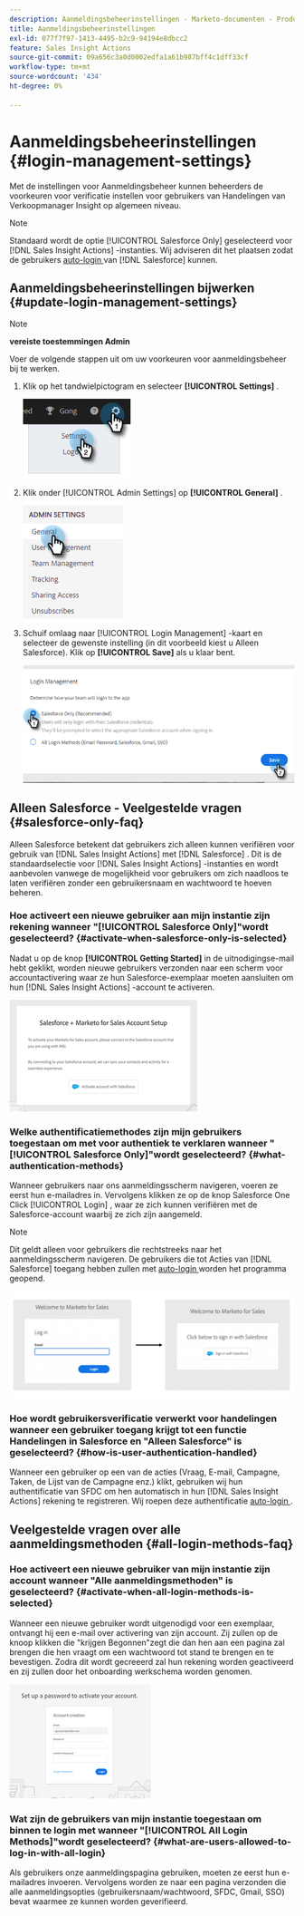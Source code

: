 ```yaml
---
description: Aanmeldingsbeheerinstellingen - Marketo-documenten - Productdocumentatie
title: Aanmeldingsbeheerinstellingen
exl-id: 077f7f97-1413-4495-b2c9-94194e8dbcc2
feature: Sales Insight Actions
source-git-commit: 09a656c3a0d0002edfa1a61b987bff4c1dff33cf
workflow-type: tm+mt
source-wordcount: '434'
ht-degree: 0%

---
```


# Aanmeldingsbeheerinstellingen {#login-management-settings}

Met de instellingen voor Aanmeldingsbeheer kunnen beheerders de voorkeuren voor verificatie instellen voor gebruikers van Handelingen van Verkoopmanager Insight op algemeen niveau.

>[!NOTE]
>
>Standaard wordt de optie [!UICONTROL Salesforce Only] geselecteerd voor [!DNL Sales Insight Actions] -instanties. Wij adviseren dit het plaatsen zodat de gebruikers [ auto-login ](/help/marketo/product-docs/marketo-sales-insight/actions/admin/auto-login-from-salesforce.md) van [!DNL Salesforce] kunnen.

## Aanmeldingsbeheerinstellingen bijwerken {#update-login-management-settings}

>[!NOTE]
>
>**vereiste toestemmingen Admin**

Voer de volgende stappen uit om uw voorkeuren voor aanmeldingsbeheer bij te werken.

1. Klik op het tandwielpictogram en selecteer **[!UICONTROL Settings]** .

   ![](assets/login-management-settings-1.png)

1. Klik onder [!UICONTROL Admin Settings] op **[!UICONTROL General]** .

   ![](assets/login-management-settings-2.png)

1. Schuif omlaag naar [!UICONTROL Login Management] -kaart en selecteer de gewenste instelling (in dit voorbeeld kiest u Alleen Salesforce). Klik op **[!UICONTROL Save]** als u klaar bent.

   ![](assets/login-management-settings-3.png)

## Alleen Salesforce - Veelgestelde vragen {#salesforce-only-faq}

Alleen Salesforce betekent dat gebruikers zich alleen kunnen verifiëren voor gebruik van [!DNL Sales Insight Actions] met [!DNL Salesforce] . Dit is de standaardselectie voor [!DNL Sales Insight Actions] -instanties en wordt aanbevolen vanwege de mogelijkheid voor gebruikers om zich naadloos te laten verifiëren zonder een gebruikersnaam en wachtwoord te hoeven beheren.

### Hoe activeert een nieuwe gebruiker aan mijn instantie zijn rekening wanneer &quot;[!UICONTROL Salesforce Only]&quot;wordt geselecteerd? {#activate-when-salesforce-only-is-selected}

Nadat u op de knop **[!UICONTROL Getting Started]** in de uitnodigingse-mail hebt geklikt, worden nieuwe gebruikers verzonden naar een scherm voor accountactivering waar ze hun Salesforce-exemplaar moeten aansluiten om hun [!DNL Sales Insight Actions] -account te activeren.

![](assets/login-management-settings-4.png)

### Welke authentificatiemethodes zijn mijn gebruikers toegestaan om met voor authentiek te verklaren wanneer &quot;[!UICONTROL Salesforce Only]&quot;wordt geselecteerd? {#what-authentication-methods}

Wanneer gebruikers naar ons aanmeldingsscherm navigeren, voeren ze eerst hun e-mailadres in. Vervolgens klikken ze op de knop Salesforce One Click [!UICONTROL Login] , waar ze zich kunnen verifiëren met de Salesforce-account waarbij ze zich zijn aangemeld.

>[!NOTE]
>
>Dit geldt alleen voor gebruikers die rechtstreeks naar het aanmeldingsscherm navigeren. De gebruikers die tot Acties van [!DNL Salesforce] toegang hebben zullen met [ auto-login ](/help/marketo/product-docs/marketo-sales-insight/actions/admin/auto-login-from-salesforce.md) worden het programma geopend.

![](assets/login-management-settings-5.png)

### Hoe wordt gebruikersverificatie verwerkt voor handelingen wanneer een gebruiker toegang krijgt tot een functie Handelingen in Salesforce en &quot;Alleen Salesforce&quot; is geselecteerd? {#how-is-user-authentication-handled}

Wanneer een gebruiker op een van de acties (Vraag, E-mail, Campagne, Taken, de Lijst van de Campagne enz.) klikt, gebruiken wij hun authentificatie van SFDC om hen automatisch in hun [!DNL Sales Insight Actions] rekening te registreren. Wij roepen deze authentificatie [ auto-login ](/help/marketo/product-docs/marketo-sales-insight/actions/admin/auto-login-from-salesforce.md).

## Veelgestelde vragen over alle aanmeldingsmethoden {#all-login-methods-faq}

### Hoe activeert een nieuwe gebruiker van mijn instantie zijn account wanneer &quot;Alle aanmeldingsmethoden&quot; is geselecteerd? {#activate-when-all-login-methods-is-selected}

Wanneer een nieuwe gebruiker wordt uitgenodigd voor een exemplaar, ontvangt hij een e-mail over activering van zijn account. Zij zullen op de knoop klikken die &quot;krijgen Begonnen&quot;zegt die dan hen aan een pagina zal brengen die hen vraagt om een wachtwoord tot stand te brengen en te bevestigen. Zodra dit wordt gecreeerd zal hun rekening worden geactiveerd en zij zullen door het onboarding werkschema worden genomen.

![](assets/login-management-settings-6.png)

### Wat zijn de gebruikers van mijn instantie toegestaan om binnen te login met wanneer &quot;[!UICONTROL All Login Methods]&quot;wordt geselecteerd? {#what-are-users-allowed-to-log-in-with-all-login}

Als gebruikers onze aanmeldingspagina gebruiken, moeten ze eerst hun e-mailadres invoeren. Vervolgens worden ze naar een pagina verzonden die alle aanmeldingsopties (gebruikersnaam/wachtwoord, SFDC, Gmail, SSO) bevat waarmee ze kunnen worden geverifieerd.

